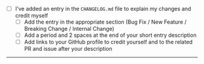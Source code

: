 * [ ] I've added an entry in the `CHANGELOG.md` file to explain my changes and credit myself
  * [ ] Add the entry in the appropriate section (Bug Fix / New Feature / Breaking Change / Internal Change)
  * [ ] Add a period and 2 spaces at the end of your short entry description
  * [ ] Add links to your GitHub profile to credit yourself and to the related PR and issue after your description

---

